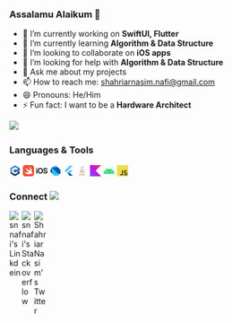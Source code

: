 ### Assalamu Alaikum 👋


<!-- **SNNafi/snnafi** is a ✨ _special_ ✨ repository because its `README.md` (this file) appears on your GitHub profile.
 -->
<!-- Here are some ideas to get you started: -->

- 🔭 I’m currently working on __SwiftUI, Flutter__
- 🌱 I’m currently learning __Algorithm & Data Structure__
- 👯 I’m looking to collaborate on __iOS apps__
- 🤔 I’m looking for help with __Algorithm & Data Structure__
- 💬 Ask me about my projects
- 📫 How to reach me: shahriarnasim.nafi@gmail.com
- 😄 Pronouns: He/Him
- ⚡ Fun fact: I want to be a __Hardware Architect__

![](https://komarev.com/ghpvc/?username=snnafi&color=138D75&style=flat+square&label=Total+views)



### Languages & Tools
<code><img height="20" src="https://raw.githubusercontent.com/github/explore/80688e429a7d4ef2fca1e82350fe8e3517d3494d/topics/cpp/cpp.png"></code>
<code><img height="20" src="https://raw.githubusercontent.com/github/explore/80688e429a7d4ef2fca1e82350fe8e3517d3494d/topics/swift/swift.png"></code>
<code><img height="20" src="https://raw.githubusercontent.com/github/explore/80688e429a7d4ef2fca1e82350fe8e3517d3494d/topics/ios/ios.png"></code>
<code><img height="20" src="https://raw.githubusercontent.com/github/explore/80688e429a7d4ef2fca1e82350fe8e3517d3494d/topics/dart/dart.png"></code>
<code><img height="20" src="https://raw.githubusercontent.com/github/explore/80688e429a7d4ef2fca1e82350fe8e3517d3494d/topics/flutter/flutter.png"></code>
<code><img height="20" src="https://raw.githubusercontent.com/github/explore/80688e429a7d4ef2fca1e82350fe8e3517d3494d/topics/java/java.png"></code>
<code><img height="20" src="https://raw.githubusercontent.com/github/explore/80688e429a7d4ef2fca1e82350fe8e3517d3494d/topics/kotlin/kotlin.png"></code>
<code><img height="20" src="https://raw.githubusercontent.com/github/explore/80688e429a7d4ef2fca1e82350fe8e3517d3494d/topics/android/android.png"></code>
<code><img height="20" src="https://raw.githubusercontent.com/github/explore/80688e429a7d4ef2fca1e82350fe8e3517d3494d/topics/javascript/javascript.png"></code>

### Connect <img src='https://raw.githubusercontent.com/ShahriarShafin/ShahriarShafin/main/Assets/handshake.gif' width="60px">
<a href="https://linkedin.com/in/snnafi">
  <img align="left" alt="snnafi's Linkdein" width="22px" src="https://cdn.jsdelivr.net/npm/simple-icons@v3/icons/linkedin.svg" />
 
 <a href="https://stackoverflow.com/users/8650263/shahriar-nasim-nafi">
  <img align="left" alt="snnafi's Stackoverflow" width="22px" src="https://cdn.jsdelivr.net/npm/simple-icons@v3/icons/stackoverflow.svg" />
  
 
  
 </a> <a href="https://twitter.com/ShahriarNasim">
  <img align="left" alt="ShahriarNasim's Twitter" width="22px" src="https://cdn.jsdelivr.net/npm/simple-icons@v3/icons/twitter.svg" />
</a> <a href="https://github.com/snnafi">

<!--  <img align="left" alt="snnafi's Github" width="22px" src="https://cdn.jsdelivr.net/npm/simple-icons@v3/icons/github.svg" />
  </a> <a href="https://github.com/freak4code">
  <img align="left" alt="snnafi's playing Github" width="22px" src="https://cdn.jsdelivr.net/npm/simple-icons@v3/icons/github.svg" />
</a> <br> -->
<br>
 <br>
 
 


 
 
<!--[![SNNafi's GitHub Activity Graph](https://activity-graph.herokuapp.com/graph?username=snnafi&theme=tokyonight)](https://git.io/praveenscience)-->

<!-- ![Top Langs](https://github-readme-stats.vercel.app/api/top-langs/?username=snnafi&theme=tokyonight) -->


